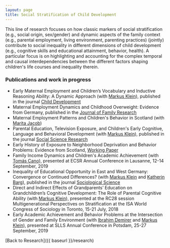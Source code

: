 ```yaml
---
layout: page
title: Social Stratification of Child Development
---
```


This line of research focuses on how classic markers of social stratification (e.g., social origin, sex/gender) and dynamic aspects of the family context (e.g., parental employment, living environment, parenting practices) (jointly) contribute to social inequality in different dimensions of child development (e.g., cognitive skills and educational attainment, behavior, health). A particular focus is on highlighting and accounting for the complex temporal and causal interdependencies between the different factors shaping children's life courses and inequality therein.

### Publications and work in progress
* Early Maternal Employment and Children’s Vocabulary and Inductive Reasoning Ability: A Dynamic Approach (with [Markus Klein](https://markusklein.co.uk/)), published in the journal [Child Development](http://onlinelibrary.wiley.com/doi/10.1111/cdev.12796/abstract)
* Maternal Employment Dynamics and Childhood Overweight: Evidence from Germany, published in the [Journal of Family Research](https://)
* Maternal Employment Patterns and Children's Behavior in Scotland (with [Marita Jacob](https://www.iss-wiso.uni-koeln.de/de/institut/personen/j/prof-dr-marita-jacob/))
* Parental Education, Television Exposure, and Children's Early Cognitive, Language and Behavioral Development (with [Markus Klein](https://markusklein.co.uk/)), published in the journal [Social Science Research](https://doi.org/10.1016/j.ssresearch.2019.102391)
* Early History of Exposure to Neighborhood Deprivation and Behavior Problems: Evidence from Scotland, [Working Paper](https://mfr.osf.io/render?url=https://osf.io/bj3fu/?action=download%26mode=render)
* Family Income Dynamics and Children's Academic Achievement (with [Tomás Cano](https://tomascano.eu)), presented at ECSR Annual Conference in Lausanne, 12-14 September, 2019
* Inequality of Educational Opportunity in East and West Germany: Convergence or Continued Differences? (with [Markus Klein](https://markusklein.co.uk/) and [Katherin Barg](https://socialsciences.exeter.ac.uk/education/staff/index.php?web_id=katherin_barg)), published in the journal [Sociological Science](https://doi.org/10.15195/v6.a1)
* Direct and Indirect Effects of Grandparents’ Education on Grandchildren’s Cognitive Development: The Role of Parental Cognitive Ability  (with [Markus Klein](https://markusklein.co.uk/)), presented at the RC28 session Multigenerational Perspectives on Stratification at the ISA World Congress of Sociology in Toronto, 15-21 July, 2018
* Early Academic Achievement and Behavior Problems at the Intersection of Gender and Family Environment (with [Ibrahim Demirer](http://www.imvr.de/index.php?page=ibrahim-demirer) and [Markus Klein](https://markusklein.co.uk/)), presented at SLLS Annual Conference in Potsdam, 25-27 September, 2019

[Back to Research]({{ baseurl }}/research)
